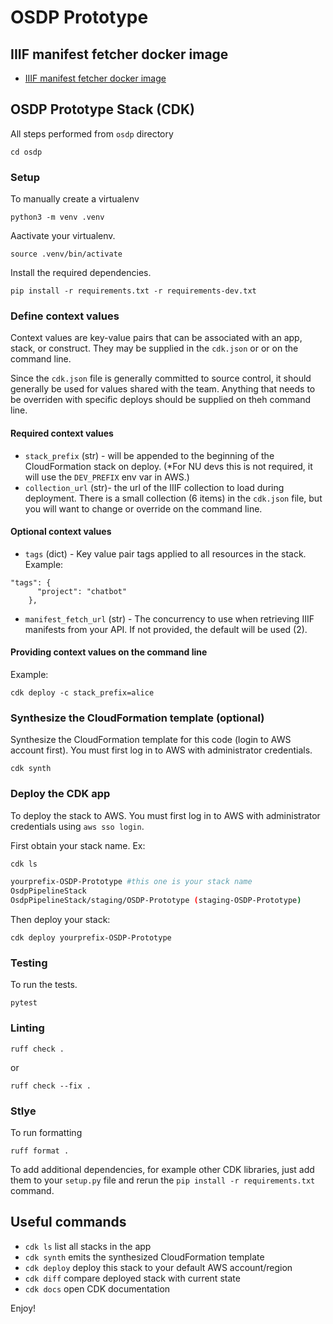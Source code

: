 
# OSDP Prototype

## IIIF manifest fetcher docker image

 - [IIIF manifest fetcher docker image](iiif/README.md)

## OSDP Prototype Stack (CDK)

All steps performed from `osdp` directory

```
cd osdp
```

### Setup

To manually create a virtualenv

```
python3 -m venv .venv
```

Aactivate your virtualenv.

```
source .venv/bin/activate
```

Install the required dependencies.

```
pip install -r requirements.txt -r requirements-dev.txt
```

### Define context values

Context values are key-value pairs that can be associated with an app, stack, or construct. They may be supplied in the `cdk.json` or or on the command line.

Since the `cdk.json` file is generally committed to source control, it should generally be used for values shared with the team. Anything that needs to be overriden with specific deploys should be supplied on theh command line.

#### Required context values

- `stack_prefix` (str) - will be appended to the beginning of the CloudFormation stack on deploy. (*For NU devs this is not required, it will use the `DEV_PREFIX` env var in AWS.)
- `collection_url` (str)- the url of the IIIF collection to load during deployment. There is a small collection (6 items) in the `cdk.json` file, but you will want to change or override on the command line.

#### Optional context values

- `tags` (dict) - Key value pair tags applied to all resources in the stack. Example:
```
"tags": {
      "project": "chatbot"
    },
```
- `manifest_fetch_url` (str) - The concurrency to use when retrieving IIIF manifests from your API. If not provided, the default will be used (2).


#### Providing context values on the command line

Example:
```
cdk deploy -c stack_prefix=alice
```

### Synthesize the CloudFormation template (optional)

Synthesize the CloudFormation template for this code (login to AWS account first). You must first log in to AWS with administrator credentials.

```
cdk synth
```

### Deploy the CDK app

To deploy the stack to AWS. You must first log in to AWS with administrator credentials using `aws sso login`.

First obtain your stack name. Ex:
```bash
cdk ls

yourprefix-OSDP-Prototype #this one is your stack name
OsdpPipelineStack
OsdpPipelineStack/staging/OSDP-Prototype (staging-OSDP-Prototype)
```

Then deploy your stack:

```
cdk deploy yourprefix-OSDP-Prototype
```


### Testing

To run the tests.

```
pytest
```

### Linting

```
ruff check .
```

or

```
ruff check --fix .
```

### Stlye

To run formatting

```
ruff format .
```

To add additional dependencies, for example other CDK libraries, just add
them to your `setup.py` file and rerun the `pip install -r requirements.txt`
command.

## Useful commands

 * `cdk ls`          list all stacks in the app
 * `cdk synth`       emits the synthesized CloudFormation template
 * `cdk deploy`      deploy this stack to your default AWS account/region
 * `cdk diff`        compare deployed stack with current state
 * `cdk docs`        open CDK documentation

Enjoy!
